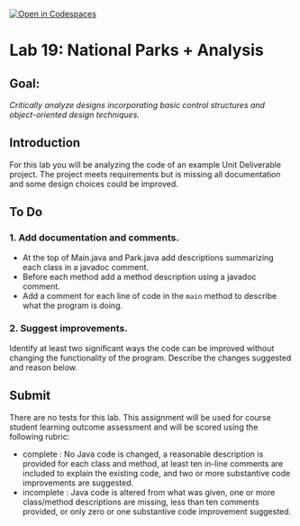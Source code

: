 [![Open in Codespaces](https://classroom.github.com/assets/launch-codespace-2972f46106e565e64193e422d61a12cf1da4916b45550586e14ef0a7c637dd04.svg)](https://classroom.github.com/open-in-codespaces?assignment_repo_id=16283086)
# Lab 19: National Parks + Analysis #
## Goal: ##
_Critically analyze designs incorporating basic control structures and object-oriented design techniques._
## Introduction ##
For this lab you will be analyzing the code of an example Unit Deliverable project. The project meets requirements but is missing all documentation and some design choices could be improved.
## To Do ##
### 1. Add documentation and comments. ###
  -  At the top of Main.java and Park.java add descriptions summarizing each class in a javadoc comment.
  -  Before each method add a method description using a javadoc comment.
  -  Add a comment for each line of code in the ```main``` method to describe what the program is doing.
### 2. Suggest improvements. ###
Identify at least two significant ways the code can be improved without changing the functionality of the program. Describe the changes suggested and reason below.

<type recommendations here>
 
## Submit ##
There are no tests for this lab.  This assignment will be used for course student learning outcome assessment and will be scored using the following rubric:
  - complete : No Java code is changed, a reasonable description is provided for each class and method, at least ten in-line comments are included to explain the existing code, and two or more substantive code improvements are suggested.
  - incomplete : Java code is altered from what was given, one or more class/method descriptions are missing, less than ten comments provided, or only zero or one substantive code improvement suggested.
